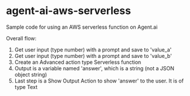 # agent-ai-aws-serverless
Sample code for using an AWS serverless function on Agent.ai

Overall flow:
1. Get user input (type number) with a prompt and save to 'value_a'
2. Get user input (type number) with a prompt and save to 'value_b'
3. Create an Advanced action type Serverless function
4. Output is a variable named 'answer', which is a string (not a JSON object string)
5. Last step is a Show Output Action to show 'answer' to the user. It is of type Text 
